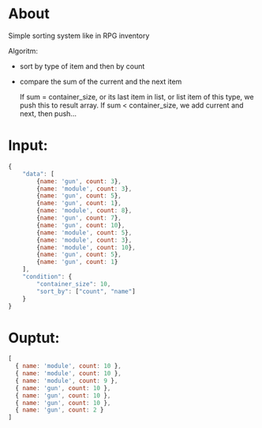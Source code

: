 # About
Simple sorting system like in RPG inventory

Algoritm: 

- sort by type of item and then by count
- compare the sum of the current and the next item

    If sum = container_size, or its last item in list, or list item of this type, we push this to result array.
    If sum < container_size, we add current and next, then push...

# Input:

```js
{
    "data": [
        {name: 'gun', count: 3},
        {name: 'module', count: 3},
        {name: 'gun', count: 5},
        {name: 'gun', count: 1},
        {name: 'module', count: 8},
        {name: 'gun', count: 7},
        {name: 'gun', count: 10},
        {name: 'module', count: 5},
        {name: 'module', count: 3},
        {name: 'module', count: 10},
        {name: 'gun', count: 5},
        {name: 'gun', count: 1}
    ],
    "condition": {
        "container_size": 10,
        "sort_by": ["count", "name"]
    }
}
```

# Ouptut:

```js
[
  { name: 'module', count: 10 },
  { name: 'module', count: 10 },
  { name: 'module', count: 9 },
  { name: 'gun', count: 10 },
  { name: 'gun', count: 10 },
  { name: 'gun', count: 10 },
  { name: 'gun', count: 2 }
]
```